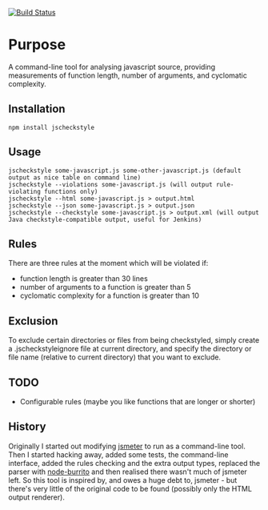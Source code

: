 [![Build Status](https://secure.travis-ci.org/nomiddlename/jscheckstyle.png?branch=master)](http://travis-ci.org/nomiddlename/jscheckstyle)

# Purpose
A command-line tool for analysing javascript source, providing measurements of function length, number of arguments, and cyclomatic complexity.

## Installation
    npm install jscheckstyle

## Usage
    jscheckstyle some-javascript.js some-other-javascript.js (default output as nice table on command line)
    jscheckstyle --violations some-javascript.js (will output rule-violating functions only)
    jscheckstyle --html some-javascript.js > output.html
    jscheckstyle --json some-javascript.js > output.json
    jscheckstyle --checkstyle some-javascript.js > output.xml (will output Java checkstyle-compatible output, useful for Jenkins)

## Rules
There are three rules at the moment which will be violated if:

* function length is greater than 30 lines
* number of arguments to a function is greater than 5
* cyclomatic complexity for a function is greater than 10

## Exclusion
To exclude certain directories or files from being checkstyled, simply create a .jscheckstyleignore file at current directory, and specify the directory or file name (relative to current directory) that you want to exclude.

## TODO
* Configurable rules (maybe you like functions that are longer or shorter)

## History
Originally I started out modifying [jsmeter](http://jsmeter.info) to run as a command-line tool. Then I started hacking away, added some tests, the command-line interface, added the rules checking and the extra output types, replaced the parser with [node-burrito](https://github.com/substack/node-burrito) and then realised there wasn't much of jsmeter left. So this tool is inspired by, and owes a huge debt to, jsmeter - but there's very little of the original code to be found (possibly only the HTML output renderer).
